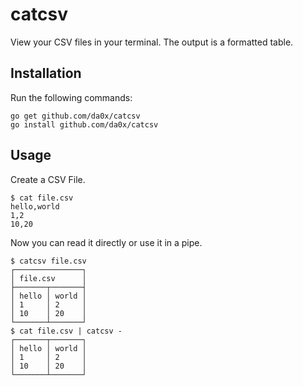 # catcsv

View your CSV files in your terminal. The output is a formatted table.

## Installation

Run the following commands:

```
go get github.com/da0x/catcsv
go install github.com/da0x/catcsv
```

## Usage

Create a CSV File.
```
$ cat file.csv 
hello,world
1,2
10,20
```

Now you can read it directly or use it in a pipe.
```
$ catcsv file.csv 
┌───────────────┐
│ file.csv      │
├───────┬───────┤
│ hello │ world │
│ 1     │ 2     │
│ 10    │ 20    │
└───────┴───────┘
$ cat file.csv | catcsv -
┌───────┬───────┐
│ hello │ world │
│ 1     │ 2     │
│ 10    │ 20    │
└───────┴───────┘
```

